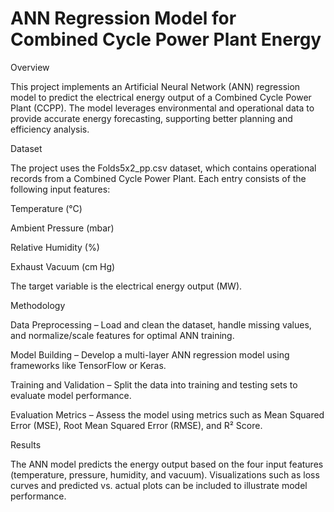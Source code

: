 # ANN Regression Model for Combined Cycle Power Plant Energy
Overview

This project implements an Artificial Neural Network (ANN) regression model to predict the electrical energy output of a Combined Cycle Power Plant (CCPP). The model leverages environmental and operational data to provide accurate energy forecasting, supporting better planning and efficiency analysis.

Dataset

The project uses the Folds5x2_pp.csv dataset, which contains operational records from a Combined Cycle Power Plant. Each entry consists of the following input features:

Temperature (°C)

Ambient Pressure (mbar)

Relative Humidity (%)

Exhaust Vacuum (cm Hg)

The target variable is the electrical energy output (MW).

Methodology

Data Preprocessing – Load and clean the dataset, handle missing values, and normalize/scale features for optimal ANN training.

Model Building – Develop a multi-layer ANN regression model using frameworks like TensorFlow or Keras.

Training and Validation – Split the data into training and testing sets to evaluate model performance.

Evaluation Metrics – Assess the model using metrics such as Mean Squared Error (MSE), Root Mean Squared Error (RMSE), and R² Score.

Results

The ANN model predicts the energy output based on the four input features (temperature, pressure, humidity, and vacuum). Visualizations such as loss curves and predicted vs. actual plots can be included to illustrate model performance.

